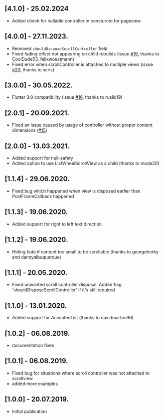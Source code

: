 ## [4.1.0] - 25.02.2024

* Added check for nullable controller in consturcto for pageview 

## [4.0.0] - 27.11.2023.

* Removed `shouldDisposeScrollController` field
* Fixed fading effect not appearing on child rebuilds (issue [#19][i19], thanks to CoolDude53, felixwoestmann)
* Fixed error when scrollController is attached to multiple views (issue [#20][i20], thanks to scris)

## [3.0.0] - 30.05.2022.

* Flutter 3.0 compatibility (issue [#16][i16], thanks to ruslic19)

## [2.0.1] - 20.09.2021.

* Fixed an issue caused by usage of controller without proper content dimensions ([#15][i15])

## [2.0.0] - 13.03.2021.

* Added support for null-safety
* Added option to use ListWheelScrollView as a child (thanks to moda20)

## [1.1.4] - 29.06.2020.

* Fixed bug which happened when view is disposed earlier than PostFrameCallback happened

## [1.1.3] - 19.06.2020.

* Added support for right to left text direction

## [1.1.2] - 19.06.2020.

* Hiding fade if content too small to be scrollable (thanks to georgeherby and dannyalbuquerque)

## [1.1.1] - 20.05.2020.

* Fixed unwanted scroll controller disposal. Added flag 'shouldDisposeScrollController' if it's still required 

## [1.1.0] - 13.01.2020.

* Added support for AnimatedList (thanks to davidmartos96)

## [1.0.2] - 06.08.2019.

* documentation fixes

## [1.0.1] - 06.08.2019.

* Fixed bug for situations where scroll controller was not attached to scrollview
* added more examples

## [1.0.0] - 20.07.2019.

* Initial publication

[i15]: https://github.com/mponkin/fading_edge_scrollview/issues/15
[i16]: https://github.com/mponkin/fading_edge_scrollview/issues/16
[i19]: https://github.com/mponkin/fading_edge_scrollview/issues/19
[i20]: https://github.com/mponkin/fading_edge_scrollview/issues/20